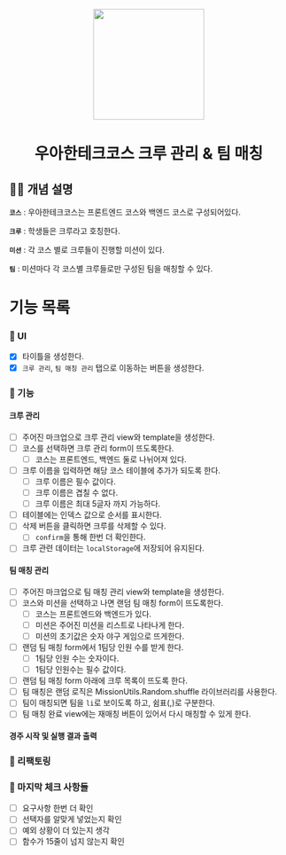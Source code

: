 <p align="middle" >
  <img width="200px;" src="./images/laptop_emoji.png"/>
</p>
<h1 align="middle">우아한테크코스 크루 관리 & 팀 매칭</h1>

## ☝🏼 개념 설명

**`코스`** : 우아한테크코스는 프론트엔드 코스와 백엔드 코스로 구성되어있다.

**`크루`** : 학생들은 크루라고 호칭한다.

**`미션`** : 각 코스 별로 크루들이 진행할 미션이 있다.

**`팀`** : 미션마다 각 코스별 크루들로만 구성된 팀을 매칭할 수 있다.

# 기능 목록

<!-- UI를 우선적으로 그린다. -->

### 📌 UI

- [x] 타이틀을 생성한다.
- [x] `크루 관리`, `팀 매칭 관리` 탭으로 이동하는 버튼을 생성한다.

<!-- 큼지막한 기능 아래 예외상황을 전부 적는다. -->

### 📌 기능

#### 크루 관리

- [ ] 주어진 마크업으로 크루 관리 view와 template을 생성한다.
- [ ] 코스를 선택하면 크루 관리 form이 뜨도록한다.
  - [ ] 코스는 프론트엔드, 백엔드 둘로 나뉘어져 있다.
- [ ] 크루 이름을 입력하면 해당 코스 테이블에 추가가 되도록 한다.
  - [ ] 크루 이름은 필수 값이다.
  - [ ] 크루 이름은 겹칠 수 없다.
  - [ ] 크루 이름은 최대 5글자 까지 가능하다.
- [ ] 테이블에는 인덱스 값으로 순서를 표시한다.
- [ ] 삭제 버튼을 클릭하면 크루를 삭제할 수 있다.
  - [ ] `confirm`을 통해 한번 더 확인한다.
- [ ] 크루 관련 데이터는 `localStorage`에 저장되어 유지된다.

#### 팀 매칭 관리

- [ ] 주어진 마크업으로 팀 매칭 관리 view와 template을 생성한다.
- [ ] 코스와 미션을 선택하고 나면 랜덤 팀 매칭 form이 뜨도록한다.
  - [ ] 코스는 프론트엔드와 백엔드가 있다.
  - [ ] 미션은 주어진 미션을 리스트로 나타나게 한다.
  - [ ] 미션의 초기값은 숫자 야구 게임으로 뜨게한다.
- [ ] 랜덤 팀 매칭 form에서 1팀당 인원 수를 받게 한다.
  - [ ] 1팀당 인원 수는 숫자이다.
  - [ ] 1팀당 인원수는 필수 값이다.
- [ ] 랜덤 팀 매칭 form 아래에 크루 목록이 뜨도록 한다.
- [ ] 팀 매칭은 랜덤 로직은 MissionUtils.Random.shuffle 라이브러리를 사용한다.
- [ ] 팀이 매칭되면 팀을 `li`로 보이도록 하고, 쉼표(,)로 구분한다.
- [ ] 팀 매칭 완료 view에는 재매칭 버튼이 있어서 다시 매칭할 수 있게 한다.

#### 경주 시작 및 실행 결과 출력

<!-- 리팩토링 내용들을 진행하면서 계속 넣는다. -->

### 📌 리팩토링

<!-- 마지막으로 체크해야 할 것들을 넣는다. -->

### 📌 마지막 체크 사항들

- [ ] 요구사항 한번 더 확인
- [ ] 선택자를 알맞게 넣었는지 확인
- [ ] 예외 상황이 더 있는지 생각
- [ ] 함수가 15줄이 넘지 않는지 확인
